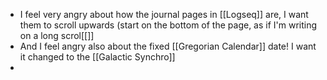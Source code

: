 - I feel very angry about how the journal pages in [[Logseq]] are, I want them to scroll upwards (start on the bottom of the page, as if I'm writing on a long scrol[[]]
- And I feel angry also about the fixed [[Gregorian Calendar]] date! I want it changed to the [[Galactic Synchro]]
-